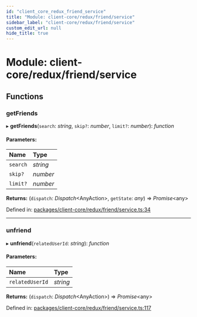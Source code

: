 ```yaml
---
id: "client_core_redux_friend_service"
title: "Module: client-core/redux/friend/service"
sidebar_label: "client-core/redux/friend/service"
custom_edit_url: null
hide_title: true
---
```


# Module: client-core/redux/friend/service

## Functions

### getFriends

▸ **getFriends**(`search`: *string*, `skip?`: *number*, `limit?`: *number*): *function*

#### Parameters:

Name | Type |
:------ | :------ |
`search` | *string* |
`skip?` | *number* |
`limit?` | *number* |

**Returns:** (`dispatch`: *Dispatch*<AnyAction\>, `getState`: *any*) => *Promise*<any\>

Defined in: [packages/client-core/redux/friend/service.ts:34](https://github.com/xr3ngine/xr3ngine/blob/9d253dc38/packages/client-core/redux/friend/service.ts#L34)

___

### unfriend

▸ **unfriend**(`relatedUserId`: *string*): *function*

#### Parameters:

Name | Type |
:------ | :------ |
`relatedUserId` | *string* |

**Returns:** (`dispatch`: *Dispatch*<AnyAction\>) => *Promise*<any\>

Defined in: [packages/client-core/redux/friend/service.ts:117](https://github.com/xr3ngine/xr3ngine/blob/9d253dc38/packages/client-core/redux/friend/service.ts#L117)
